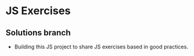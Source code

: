 # JS Exercises
## Solutions branch

- Building this JS project to share JS exercises based in good practices. 

